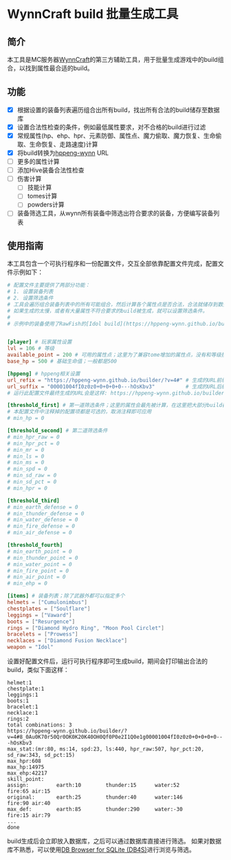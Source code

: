 # WynnCraft build 批量生成工具

## 简介

本工具是MC服务器[WynnCraft](https://wynncraft.com/)的第三方辅助工具，用于批量生成游戏中的build组合，以找到属性最合适的build。

## 功能

- [x] 根据设置的装备列表遍历组合出所有build，找出所有合法的build储存至数据库
- [x] 设置合法性检查的条件，例如最低属性要求，对不合格的build进行过滤
- [x] 常规属性(hp、ehp、hpr、元素防御、属性点、魔力偷取、魔力恢复、生命偷取、生命恢复、走路速度)计算
- [x] 将build转换为[hppeng-wynn](https://hppeng-wynn.github.io/builder) URL
- [ ] 更多的属性计算
- [ ] 添加Hive装备合法性检查
- [ ] 伤害计算
  - [ ] 技能计算
  - [ ] tomes计算
  - [ ] powders计算
- [ ] 装备筛选工具，从wynn所有装备中筛选出符合要求的装备，方便编写装备列表

## 使用指南

本工具包含一个可执行程序和一份配置文件，交互全部依靠配置文件完成，配置文件示例如下：

```toml
# 配置文件主要提供了两部分功能：
# 1. 设置装备列表
# 2. 设置筛选条件
# 工具会遍历组合装备列表中的所有可能组合，然后计算各个属性点是否合法，合法就储存到数据库中；
# 如果生成的太慢，或者有大量属性不符合要求的build被生成，就可以设置筛选条件。
#
# 示例中的装备使用了RawFish的[Idol build](https://hppeng-wynn.github.io/builder?v=4#8_0Au0K70r50Qr0OK0K20K40OH0Qf160e2I1S0e1g00010039I1004fI18180H0I0I0E0o--hOsKbv3)


[player] # 玩家属性设置
lvl = 106 # 等级
available_point = 200 # 可用的属性点；这里为了兼容tome增加的属性点，没有和等级挂钩
base_hp = 500 # 基础生命值；一般都是500

[hppeng] # hppeng相关设置
url_refix = "https://hppeng-wynn.github.io/builder/?v=4#" # 生成的URL前缀
url_suffix = "00001004fI0z0z0+0+0+0+0---hOsKbv3"          # 生成的URL后缀；包含了powders、tomes 和技能，以后如果支持了这些部分的计算，就不再需要人工填写了
# 运行此配置文件最终生成的URL会是这样: https://hppeng-wynn.github.io/builder/?v=4#8_0Au0K70r50Qr0OK0K20K40OH0Qf0P0e2I1Q0e1g00001004fI0z0z0+0+0+0+0---hOsKbv3

[threshold_first] # 第一道筛选条件；这里的属性会最先被计算，在这里把大部分build都筛选掉可以提升计算速度
# 本配置文件中注释掉的配置项都是可选的，取消注释即可应用
# min_hp = 0

[threshold_second] # 第二道筛选条件
# min_hpr_raw = 0
# min_hpr_pct = 0
# min_mr = 0
# min_ls = 0
# min_ms = 0
# min_spd = 0
# min_sd_raw = 0
# min_sd_pct = 0
# min_hpr = 0

[threshold_third]
# min_earth_defense = 0
# min_thunder_defense = 0
# min_water_defense = 0
# min_fire_defense = 0
# min_air_defense = 0

[threshold_fourth]
# min_earth_point = 0
# min_thunder_point = 0
# min_water_point = 0
# min_fire_point = 0
# min_air_point = 0
# min_ehp = 0

[items] # 装备列表；除了武器外都可以指定多个
helmets = ["Cumulonimbus"]
chestplates = ["Soulflare"]
leggings = ["Vaward"]
boots = ["Resurgence"]
rings = ["Diamond Hydro Ring", "Moon Pool Circlet"]
bracelets = ["Prowess"]
necklaces = ["Diamond Fusion Necklace"]
weapon = "Idol"
```

设置好配置文件后，运行可执行程序即可生成build，期间会打印输出合法的build，类似下面这样：

```text
helmet:1
chestplate:1
leggings:1
boots:1
bracelet:1
necklace:1
rings:2
total combinations: 3
https://hppeng-wynn.github.io/builder/?v=4#8_0Au0K70r50Qr0OK0K20K40OH0Qf0P0e2I1Q0e1g00001004fI0z0z0+0+0+0+0---hOsKbv3
max_stat:(mr:80, ms:14, spd:23, ls:440, hpr_raw:507, hpr_pct:20, sd_raw:343, sd_pct:15)
max_hpr:608
max_hp:14975
max_ehp:42217
skill_point:
assign:         earth:10        thunder:15      water:52        fire:65 air:15
original:       earth:25        thunder:40      water:146       fire:90 air:40
max_def:        earth:85        thunder:290     water:-30       fire:15 air:79
...
done
```

build生成后会立即放入数据库，之后可以通过数据库直接进行筛选。
如果对数据库不熟悉，可以使用[DB Browser for SQLite (DB4S)](https://github.com/sqlitebrowser/sqlitebrowser)进行浏览与筛选。
